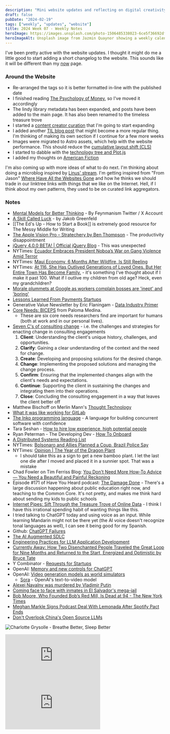 ```yaml
---
description: "Mini website updates and reflecting on digital creativity and curation. Better thinking tools, the role of luck, productivity loss on Apple Vision Pro, jQuery v4.0, SORA, and the 7 C's of consulting."
draft: false
pubDate: "2024-02-19"
tags: ["weekly", "updates", "website"]
title: 2024 Week 07 - Weekly Notes
heroImage: https://images.unsplash.com/photo-1506485338023-6ce5f36692df?ixlib=rb-4.0.3&ixid=M3wxMjA3fDB8MHxwaG90by1wYWdlfHx8fGVufDB8fHx8fA%3D%3D&auto=format&fit=crop&w=2370&q=80
heroImageAlt: Unsplash image from Jazmin Quaynor showing a weekly calendar
---
```


I've been pretty active with the website updates. I thought it might do me a little good to start adding a short changelog to the website. This sounds like it will be different than my [now](/about/now) page.

### Around the Website

- Re-arranged the tags so it is better formatted in-line with the published date
- I finished reading [The Psychology of Money](/curation/books/2024-02-09-the-psychology-of-money/), so I've moved it accordingly
- The lindy library metadata has been expanded, and posts have been added to the main page. It has also been renamed to the timeless treasure trove
- I started a [content creator curation](/curation/creators/) that I'm going to start expanding
- I added another [TIL blog post](/blog/2024-02-15-til-regex-decimal-points/) that might become a more regular thing. I'm thinking of making its own section if I continue for a few more weeks
- Images were migrated to Astro assets, which help with the website performance. This should reduce the [cumulative layout shift (CLS)](https://web.dev/articles/cls)
- I started to dabble with the [technology tree and Plot.js](/project/2024-02-13-technology-tree/)
- I added my thoughts on [American Fiction](/curation/films/2024-02-15-american-fiction/)

I'm also coming up with more ideas of what to do next. I'm thinking about doing a microblog inspired by [Linus' stream](https://stream.thesephist.com/). I'm getting inspired from "From Jason" [Where Have All the Websites Gone](https://www.fromjason.xyz/p/notebook/where-have-all-the-websites-gone/) and how he thinks we should trade in our linktree links with things that we like on the Internet. Hell, if I think about my own patterns, they used to be on curated link aggregators.

### Notes

- [Mental Models for Better Thinking](https://feynamism.notion.site/feynamism/Mental-Models-for-Better-Thinking-151c89e089fd4a3dbb5f86a680fdf9a4) - By Feynmanism Twitter / X Account
- [A Skill Called Luck](https://jakobgreenfeld.notion.site/A-Skill-Called-Luck-63153c9a122a4018b7efd768798d8de0) - by Jakob Greenfeld
- [[The Ed's Up - How to Start a Book]] is extremely good resource for The Messy Middle for Writing
- [The Apple Vision Pro – Stratechery by Ben Thompson](https://stratechery.com/2024/the-apple-vision-pro/?utm_source=tldrnewsletter) - The productivity disappointment
- [jQuery 4.0.0 BETA! | Official jQuery Blog](https://blog.jquery.com/2024/02/06/jquery-4-0-0-beta/) - This was unexpected
- NYTimes: [Ecuador Embraces President Noboa’s War on Gang Violence Amid Terror](https://www.nytimes.com/2024/02/07/world/americas/ecuador-gang-violence-noboa.html?campaign_id=9&emc=edit_nn_20240208&instance_id=114620&nl=the-morning&regi_id=197092347&segment_id=157612&te=1&user_id=53888c42b17ce2b613ad43a8e73d64ef)
- NYTimes: [Maui Economy, 6 Months After Wildfire, Is Still Reeling](https://www.nytimes.com/2024/02/07/business/economy/maui-wildfire-economy.html?campaign_id=9&emc=edit_nn_20240208&instance_id=114620&nl=the-morning&regi_id=197092347&segment_id=157612&te=1&user_id=53888c42b17ce2b613ad43a8e73d64ef)
- NYTimes: [At 116, She Has Outlived Generations of Loved Ones. But Her Entire Town Has Become Family.](https://www.nytimes.com/2024/02/07/us/edith-ceccarelli-116-years-willits-california.html?campaign_id=9&emc=edit_nn_20240208&instance_id=114620&nl=the-morning&regi_id=197092347&segment_id=157612&te=1&user_id=53888c42b17ce2b613ad43a8e73d64ef) - it's something I've thought about if I make it past 100. What if I outlive my children from old age? Heck, even my grandchildren?
- [Morale plummets at Google as workers complain bosses are 'inept' and 'boring'](https://www.sfgate.com/tech/article/google-workers-company-culture-pichai-18653877.php)
- [Lessons Learned From Payments Startups](https://www.pgrs.net/2024/01/26/lessons-learned-from-payemnts-startups/)
- Generative Value Newsletter by Eric Flaningam - [Data Industry Primer](https://www.generativevalue.com/p/data-industry-primer?utm_source=tldrnewsletter)
- [Core Needs: BICEPS](https://www.palomamedina.com/biceps) from Paloma Medina.
  - These are six core needs researchers find are important for humans (both at work and in our personal lives).
- [Seven C's of consulting change](https://blog.testdouble.com/posts/2023-08-21-seven-cs-of-consulting-change) - i.e. the challenges and strategies for enacting change in consulting engagements
  1. **Client**: Understanding the client's unique history, challenges, and opportunities.
  2. **Clarify**: Gaining a clear understanding of the context and the need for change.
  3. **Create**: Developing and proposing solutions for the desired change.
  4. **Change**: Implementing the proposed solutions and managing the change process.
  5. **Confirm**: Ensuring that the implemented changes align with the client's needs and expectations.
  6. **Continue**: Supporting the client in sustaining the changes and integrating them into their operations.
  7. **Close**: Concluding the consulting engagement in a way that leaves the client better off
- Matthew Bischoff on Merlin Mann's [Thought Technology](https://matthewbischoff.com/thought-technology/)
- [What it was like working for GitLab](https://yorickpeterse.com/articles/what-it-was-like-working-for-gitlab/)
- [The Inko programming language](https://inko-lang.org/) - A language for building concurrent software with confidence
- Tara Seshan - [How to hire low experience, high potential people](https://worktopia.substack.com/p/how-to-hire-low-experience-high-potential)
- Ryan Peterman - The Developing Dev - [How To Onboard](https://www.developing.dev/p/how-to-onboard?utm_source=tldrwebdev)
- [A Distributed Systems Reading List](https://ferd.ca/a-distributed-systems-reading-list.html?utm_source=tldrwebdev)
- NYTimes: [Bolsonaro and Allies Planned a Coup, Brazil Police Say](https://www.nytimes.com/2024/02/08/world/americas/brazil-police-raid-bolsonaro-attempted-coup-investigation.html?campaign_id=9&emc=edit_nn_20240209&instance_id=114732&nl=the-morning&regi_id=197092347&segment_id=157735&te=1&user_id=53888c42b17ce2b613ad43a8e73d64ef)
- NYTimes: [Opinion | The Year of the Dragon Plant](https://www.nytimes.com/2024/02/09/opinion/dragon-plant-grandfather-dracaena.html?campaign_id=9&emc=edit_nn_20240209&instance_id=114732&nl=the-morning&regi_id=197092347&segment_id=157735&te=1&user_id=53888c42b17ce2b613ad43a8e73d64ef)
  - I should take this as a sign to get a new bamboo plant. I let the last one die after I moved and placed it in a sunnier spot. That was a mistake
- Chad Fowler on Tim Ferriss Blog: [You Don't Need More How-To Advice — You Need a Beautiful and Painful Reckoning](https://tim.blog/2024/02/09/harajuku-moment/?utm_source=convertkit&utm_medium=convertkit&utm_campaign=5bf#content)
- Episode #171 of Have You Heard podcast: [The Damage Done](https://m.soundcloud.com/haveyouheardpodcast/the-damage-done?si=1e53a55111f24ce9941c11faebecbc6f&utm_source=clipboard&utm_medium=text&utm_campaign=social_sharing) - There's a large discussion happening about public education right now, and teaching to the Common Core. It's not pretty, and makes me think hard about sending my kids to public schools
- [Internet Pipes: Sift Through the Treasure Trove of Online Data](https://stephsmithio.gumroad.com/l/internet) - I think I have this irrational spending habit of wanting things like this.
- I tried talking to ChatGPT today and using voice as an input. While learning Mandarin might not be there yet (the AI voice doesn't recognize tonal languages as well), I can see it being good for my Spanish.
- Github: [ChatGPT Failures](https://github.com/giuven95/chatgpt-failures)
- [The AI Augmented SDLC](https://austegard.com/AI-in-SDLC/)
- [Engineering Practices for LLM Application Development](https://martinfowler.com/articles/engineering-practices-llm.html?utm_source=tldrwebdev)
- [Currently Away: How Two Disenchanted People Traveled the Great Loop for Nine Months and Returned to the Start, Energized and Optimistic by Bruce Tate](https://pragprog.com/titles/btloop/currently-away/)
- Y Combinator - [Requests for Startups](https://www.ycombinator.com/rfs)
- OpenAI: [Memory and new controls for ChatGPT](https://openai.com/blog/memory-and-new-controls-for-chatgpt?utm_source=tldrwebdev)
- OpenAI: [Video generation models as world simulators](https://openai.com/research/video-generation-models-as-world-simulators)
  - [Sora](https://openai.com/sora) - OpenAI's text-to-video model
- [Alexei Navalny was murdered by Vladimir Putin](https://alexandervindman.substack.com/p/alexei-navalny-was-murdered-by-vladimir)
- [Coming face to face with inmates in El Salvador's mega-jail](https://www.bbc.com/news/world-latin-america-68244963)
- [Bob Moore, Who Founded Bob’s Red Mill, Is Dead at 94 - The New York Times](https://www.nytimes.com/2024/02/13/business/bob-moore-dead.html?campaign_id=9&emc=edit_nn_20240214&instance_id=115133&nl=the-morning&regi_id=197092347&segment_id=158153&te=1&user_id=53888c42b17ce2b613ad43a8e73d64ef)
- [Meghan Markle Signs Podcast Deal With Lemonada After Spotify Pact Ends](https://variety.com/2024/digital/news/meghan-markle-duchess-of-sussex-podcast-lemonada-1235909401/?campaign_id=9&emc=edit_nn_20240214&instance_id=115133&nl=the-morning&regi_id=197092347&segment_id=158153&te=1&user_id=53888c42b17ce2b613ad43a8e73d64ef)
- [Don't Overlook China's Open Source LLMs](https://thesequence.substack.com/p/dont-overlook-chinas-open-source)

![Charlotte Grysolle - Breathe Better, Sleep Better](https://media.beehiiv.com/cdn-cgi/image/fit=scale-down,format=auto,onerror=redirect,quality=80/uploads/asset/file/7ab58bd2-00d8-4772-95d4-9b9503b55282/Untitled_design__1_.png?t=1707635852)

<iframe 
  class="aspect-video w-full"
  src="https://www.youtube.com/embed/1XzKXz9CmvM"
  title="YouTube video player"
  frameborder="0"
  allow="accelerometer; autoplay; clipboard-write; encrypted-media; gyroscope; picture-in-picture; web-share"
  allowfullscreen></iframe>

<iframe 
  class="aspect-video w-full"
  src="https://www.youtube.com/embed/w4PxsTqcZtw"
  title="YouTube video player"
  frameborder="0"
  allow="accelerometer; autoplay; clipboard-write; encrypted-media; gyroscope; picture-in-picture; web-share"
  allowfullscreen></iframe>
